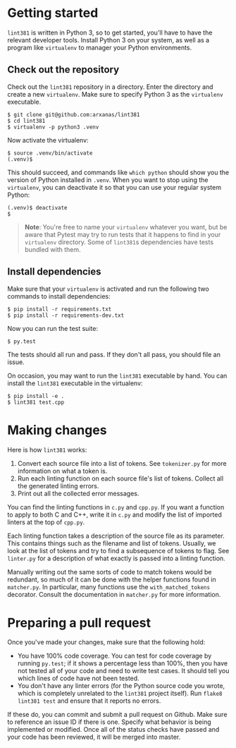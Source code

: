 # Getting started

`lint381` is written in Python 3, so to get started, you'll have to have the
relevant developer tools. Install Python 3 on your system, as well as a program
like `virtualenv` to manager your Python environments.

## Check out the repository

Check out the `lint381` repository in a directory. Enter the directory and
create a new `virtualenv`. Make sure to specify Python 3 as the `virtualenv`
executable.

    $ git clone git@github.com:arxanas/lint381
    $ cd lint381
    $ virtualenv -p python3 .venv

Now activate the virtualenv:

    $ source .venv/bin/activate
    (.venv)$

This should succeed, and commands like `which python` should show you the
version of Python installed in `.venv`. When you want to stop using the
`virtualenv`, you can deactivate it so that you can use your regular system
Python:

    (.venv)$ deactivate
    $

> **Note**: You're free to name your `virtualenv` whatever you want, but be aware
> that Pytest may try to run tests that it happens to find in your `virtualenv`
> directory. Some of `lint381`s dependencies have tests bundled with them.

## Install dependencies

Make sure that your `virtualenv` is activated and run the following two
commands to install dependencies:

    $ pip install -r requirements.txt
    $ pip install -r requirements-dev.txt

Now you can run the test suite:

    $ py.test

The tests should all run and pass. If they don't all pass, you should file an
issue.

On occasion, you may want to run the `lint381` executable by hand. You can
install the `lint381` executable in the virtualenv:

    $ pip install -e .
    $ lint381 test.cpp

# Making changes

Here is how `lint381` works:

  1) Convert each source file into a list of tokens. See `tokenizer.py` for more
information on what a token is.
  2) Run each linting function on each source file's list of tokens. Collect all
the generated linting errors.
  3) Print out all the collected error messages.

You can find the linting functions in `c.py` and `cpp.py`. If you want a
function to apply to both C and C++, write it in `c.py` and modify the list of
imported linters at the top of `cpp.py`.

Each linting function takes a description of the source file as its parameter.
This contains things such as the filename and list of tokens. Usually, we look
at the list of tokens and try to find a subsequence of tokens to flag. See
`linter.py` for a description of what exactly is passed into a linting function.

Manually writing out the same sorts of code to match tokens would be redundant,
so much of it can be done with the helper functions found in `matcher.py`. In
particular, many functions use the `with_matched_tokens` decorator. Consult the
documentation in `matcher.py` for more information.

# Preparing a pull request

Once you've made your changes, make sure that the following hold:

  * You have 100% code coverage. You can test for code coverage by running
    `py.test`; if it shows a percentage less than 100%, then you have not tested
all of your code and need to write test cases. It should tell you which lines of
code have not been tested.
  * You don't have any linter errors (for the Python source code you wrote,
    which is completely unrelated to the `lint381` project itself). Run `flake8
lint381 test` and ensure that it reports no errors.

If these do, you can commit and submit a pull request on Github. Make sure to
reference an issue ID if there is one. Specify what behavior is being
implemented or modified. Once all of the status checks have passed and your code
has been reviewed, it will be merged into master.
